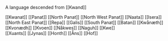 A language descended from [[Kwand]]

[[Kwanat]]
	[[Panat]]
		[[North Panat]]
			[[North West Panat]]
				[[Naata]]
				[[Isera]]
			[[North East Panat]]
				[[Repa]]
				[[Galis]]
		[[South Panat]]
			[[Batan]]
	[[Kwånæth]]
		[[Kvonædh]]
			[[Kvoen]]
		[[Nåkwes]]
			[[Naguh]]
			[[Kwe]]		
	[[Xuants]]
		[[Jynas]]
		[[Honth]]
			[[Åns]]
			[[Hof]]
